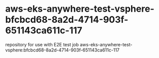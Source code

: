 # aws-eks-anywhere-test-vsphere-bfcbcd68-8a2d-4714-903f-651143ca611c-117
repository for use with E2E test job aws-eks-anywhere-test-vsphere:bfcbcd68-8a2d-4714-903f-651143ca611c-117
